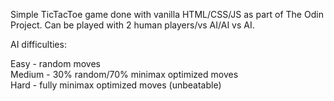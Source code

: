 Simple TicTacToe game done with vanilla HTML/CSS/JS as part of The Odin Project.
Can be played with 2 human players/vs AI/AI vs AI.

AI difficulties:

Easy - random moves <br>
Medium - 30% random/70% minimax optimized moves <br>
Hard - fully minimax optimized moves (unbeatable)
